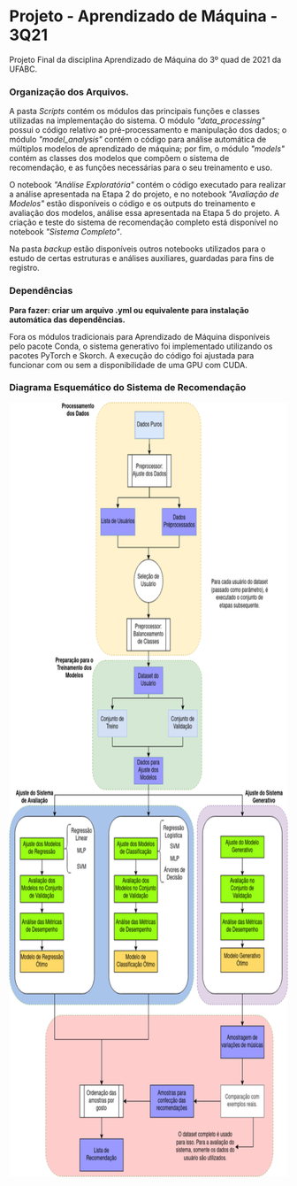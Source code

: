 # Projeto - Aprendizado de Máquina - 3Q21

Projeto Final da disciplina Aprendizado de Máquina do 3º quad de 2021 da UFABC.

### Organização dos Arquivos.

A pasta _Scripts_ contém os módulos das principais funções e classes utilizadas na implementação do sistema. O módulo _"data_processing"_ possui o código relativo ao pré-processamento e manipulação dos dados; o módulo _"model_analysis"_ contém o código para análise automática de múltiplos modelos de aprendizado de máquina; por fim, o módulo _"models"_ contém as classes dos modelos que compõem o sistema de recomendação, e as funções necessárias para o seu treinamento e uso.

O notebook _"Análise Exploratória"_ contém o código executado para realizar a análise apresentada na Etapa 2 do projeto, e no notebook _"Avaliação de Modelos"_ estão disponíveis o código e os outputs do treinamento e avaliação dos modelos, análise essa apresentada na Etapa 5 do projeto. A criação e teste do sistema de recomendação completo está disponível no notebook _"Sistema Completo"_.

Na pasta _backup_ estão disponíveis outros notebooks utilizados para o estudo de certas estruturas e análises auxiliares, guardadas para fins de registro.


### Dependências

__Para fazer: criar um arquivo .yml ou equivalente para instalação automática das dependências.__

Fora os módulos tradicionais para Aprendizado de Máquina disponíveis pelo pacote Conda, o sistema generativo foi implementado utilizando os pacotes PyTorch e Skorch. A execução do código foi ajustada para funcionar com ou sem a disponibilidade de uma GPU com CUDA.


### Diagrama Esquemático do Sistema de Recomendação

<img src="Sistema.png" width="800" height = "1400" title="diagrama_sistema">
